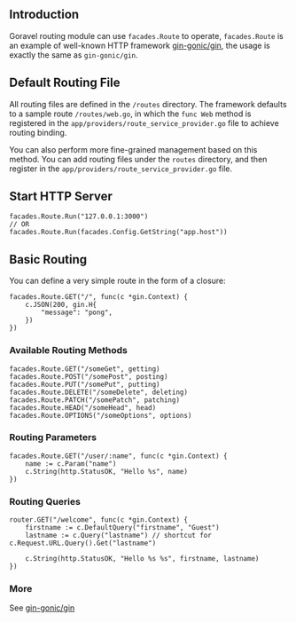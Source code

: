 ## Introduction

Goravel routing module can use `facades.Route` to operate, `facades.Route` is an example of well-known HTTP framework [gin-gonic/gin](https://github.com/gin-gonic/gin), the usage is exactly the same as `gin-gonic/gin`.

## Default Routing File

All routing files are defined in the `/routes` directory. The framework defaults to a sample route `/routes/web.go`, in which the `func Web` method is registered in the `app/providers/route_service_provider.go` file to achieve routing binding.

You can also perform more fine-grained management based on this method. You can add routing files under the `routes` directory, and then register in the `app/providers/route_service_provider.go` file.

## Start HTTP Server
```
facades.Route.Run("127.0.0.1:3000")
// OR
facades.Route.Run(facades.Config.GetString("app.host"))
```

## Basic Routing

You can define a very simple route in the form of a closure:
```
facades.Route.GET("/", func(c *gin.Context) {
    c.JSON(200, gin.H{
        "message": "pong",
    })
})
```

### Available Routing Methods
```
facades.Route.GET("/someGet", getting)
facades.Route.POST("/somePost", posting)
facades.Route.PUT("/somePut", putting)
facades.Route.DELETE("/someDelete", deleting)
facades.Route.PATCH("/somePatch", patching)
facades.Route.HEAD("/someHead", head)
facades.Route.OPTIONS("/someOptions", options)
```

### Routing Parameters
```
facades.Route.GET("/user/:name", func(c *gin.Context) {
    name := c.Param("name")
    c.String(http.StatusOK, "Hello %s", name)
})
```

### Routing Queries
```
router.GET("/welcome", func(c *gin.Context) {
    firstname := c.DefaultQuery("firstname", "Guest")
    lastname := c.Query("lastname") // shortcut for c.Request.URL.Query().Get("lastname")

    c.String(http.StatusOK, "Hello %s %s", firstname, lastname)
})
```

### More

See [gin-gonic/gin](https://github.com/gin-gonic/gin)